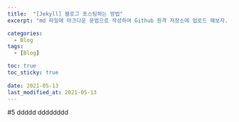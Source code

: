 ```yaml
---
title:  "[Jekyll] 블로그 포스팅하는 방법"
excerpt: "md 파일에 마크다운 문법으로 작성하여 Github 원격 저장소에 업로드 해보자. 에디터는 Visual Studio code 사용! 로컬 서버에서 확인도 해보자. "

categories:
  - Blog
tags:
  - [Blog]

toc: true
toc_sticky: true
 
date: 2021-05-13
last_modified_at: 2021-05-13
---
```

#5 ddddd
dddddddd